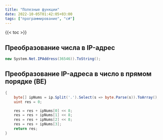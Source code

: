 ```yaml
---
title: "Полезные функции"
date: 2022-10-05T01:42:05+03:00
tags: ["программирование", "c#"]
---
```


{{< toc >}}

## Преобразование числа в IP-адрес

```c#
new System.Net.IPAddress(36546)).ToString();
```

## Преобразование IP-адреса в число в прямом порядке (BE)

```c#
{
    byte[] ipNums = ip.Split('.').Select(s => byte.Parse(s)).ToArray();
    uint res = 0;

    res = res + ipNums[0] << 8;
    res = res + ipNums[1] << 8;
    res = res + ipNums[2] << 8;
    res = res + ipNums[3];
    return res;
}
```
